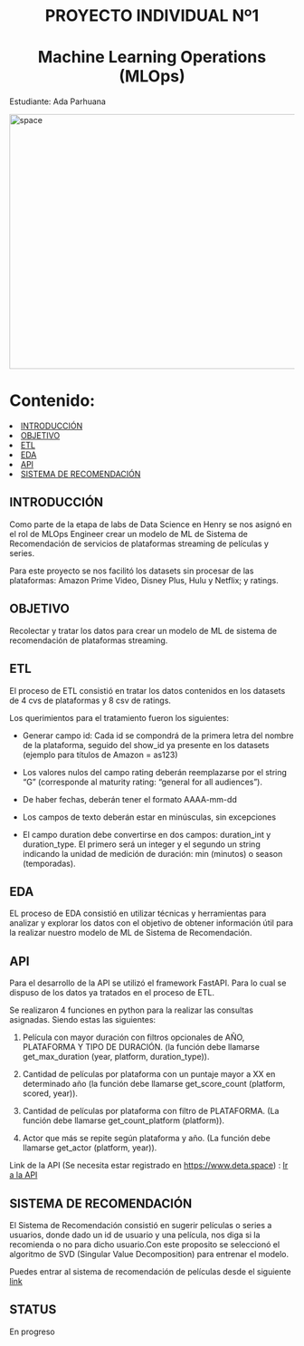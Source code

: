 <h1 align=center> PROYECTO INDIVIDUAL Nº1 </h1>
<h1 align=center>Machine Learning Operations (MLOps)</h1>

Estudiante: Ada Parhuana 

<a href="https://imgbb.com/"><img src="https://i.ibb.co/1XMSL1Y/movie.png" alt="space" width="1000" height="450"></a>

# **Contenido:** 
<li><a href="#INTRODUCCIÓN">INTRODUCCIÓN</a></li>
<li><a href="#OBJETIVO">OBJETIVO</a></li>
<li><a href="#ETL">ETL</a></li>
<li><a href="#EDA">EDA </a></li>
<li><a href="#API">API</a></li>
<li><a href="#SISTEMA DE RECOMENDACIÓN">SISTEMA DE RECOMENDACIÓN</a></li>


## INTRODUCCIÓN
Como parte de la etapa de labs de Data Science en Henry se nos asignó en el rol de MLOps Engineer crear un modelo de ML de Sistema de Recomendación de servicios de plataformas streaming de películas y series. 

Para este proyecto se nos facilitó los datasets sin procesar de las plataformas: Amazon Prime Video, Disney Plus, Hulu y Netflix; y ratings.


## OBJETIVO
Recolectar y tratar los datos para crear un modelo de ML de sistema de recomendación de plataformas streaming. 


## ETL

El proceso de ETL consistió en tratar los datos contenidos en los datasets de 4 cvs de plataformas y  8 csv de ratings. 

Los querimientos para el tratamiento fueron los siguientes:

+	Generar campo id: Cada id se compondrá de la primera letra del nombre de la plataforma, seguido del show_id ya presente en los datasets (ejemplo para títulos de Amazon = as123)

+	Los valores nulos del campo rating deberán reemplazarse por el string “G” (corresponde al maturity rating: “general for all audiences”).

+	De haber fechas, deberán tener el formato AAAA-mm-dd
+	Los campos de texto deberán estar en minúsculas, sin excepciones
+	El campo duration debe convertirse en dos campos: duration_int y duration_type. El primero será un integer y el segundo un string indicando la unidad de medición de duración: min (minutos) o season (temporadas).


## EDA

EL proceso de EDA consistió en utilizar técnicas y herramientas 
para analizar y explorar los datos con el objetivo de obtener información útil para la realizar nuestro modelo de ML de Sistema de Recomendación.

## API

Para el desarrollo de la API se utilizó el framework FastAPI. Para lo cual se dispuso de los datos ya tratados en el proceso de ETL.

Se realizaron 4 funciones en python para la realizar las consultas asignadas. Siendo estas las siguientes:

1.	Película con mayor duración con filtros opcionales de AÑO, PLATAFORMA Y TIPO DE DURACIÓN. (la función debe llamarse get_max_duration (year, platform, duration_type)).

2.	Cantidad de películas por plataforma con un puntaje mayor a XX en determinado año (la función debe llamarse get_score_count (platform, scored, year)).

3.	Cantidad de películas por plataforma con filtro de PLATAFORMA. (La función debe llamarse get_count_platform (platform)).

4.	Actor que más se repite según plataforma y año. (La función debe llamarse get_actor (platform, year)).

Link de la API (Se necesita estar registrado en https://www.deta.space) : [Ir a la API](https://deta.space/discovery/r/fwh64xt3w8oaqhdv)

## SISTEMA DE RECOMENDACIÓN

El Sistema de Recomendación consistió en sugerir películas o series a usuarios, donde dado un id de usuario y una película, nos diga si la recomienda o no para dicho usuario.Con este proposito se seleccionó el algoritmo de SVD (Singular Value Decomposition) para entrenar el modelo.

Puedes entrar al sistema de recomendación de películas desde el siguiente [link](https://huggingface.co/spaces/adaap/Streaming)

## STATUS
En progreso


